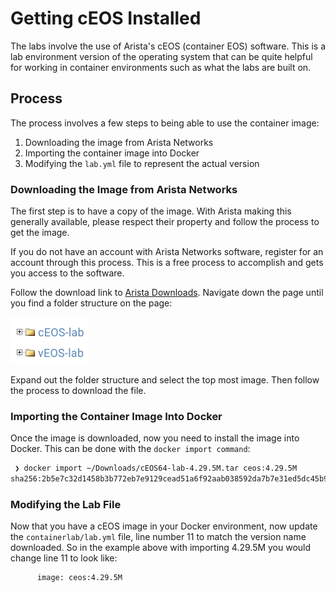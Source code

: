 # Getting cEOS Installed

The labs involve the use of Arista's cEOS (container EOS) software. This is a lab environment version of the operating system that can be quite helpful for working in container environments such as what the labs are built on.

## Process

The process involves a few steps to being able to use the container image:

1. Downloading the image from Arista Networks
2. Importing the container image into Docker
3. Modifying the `lab.yml` file to represent the actual version

### Downloading the Image from Arista Networks

The first step is to have a copy of the image. With Arista making this generally available, please respect their property and follow the process to get the image.

If you do not have an account with Arista Networks software, register for an account through this process. This is a free process to accomplish and gets you access to the software. 

Follow the download link to [Arista Downloads](https://www.arista.com/en/support/software-download). Navigate down the page until you find a folder structure on the page:

![Arista Folder Structure](images/arista_downloads_folders.png)

Expand out the folder structure and select the top most image. Then follow the process to download the file.

### Importing the Container Image Into Docker

Once the image is downloaded, now you need to install the image into Docker. This can be done with the `docker import command`:

```bash
 ❯ docker import ~/Downloads/cEOS64-lab-4.29.5M.tar ceos:4.29.5M
sha256:2b5e7c32d1458b3b772eb7e9129cead51a6f92aab038592da7b7e31ed5dc45b9
```

### Modifying the Lab File

Now that you have a cEOS image in your Docker environment, now update the `containerlab/lab.yml` file, line number 11 to match the version name downloaded. So in the example above with importing 4.29.5M you would change line 11 to look like:

```
      image: ceos:4.29.5M
```

